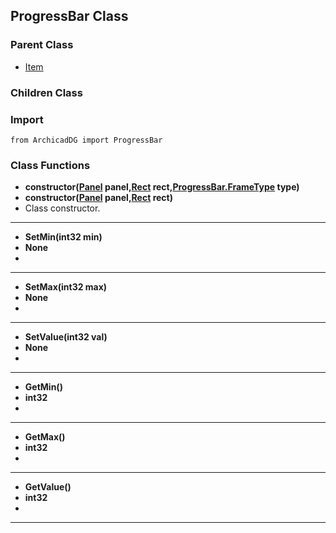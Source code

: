 ## ProgressBar Class

### Parent Class
* [Item](../m_item/Item.md)

### Children Class


### Import
```
from ArchicadDG import ProgressBar
``` 

### Class Functions

* **constructor([Panel](../m_panel/Panel.md) panel,[Rect](../Rect.md) rect,[ProgressBar.FrameType](ProgressBar_FrameType.md) type)**
* **constructor([Panel](../m_panel/Panel.md) panel,[Rect](../Rect.md) rect)**
* Class constructor.
-----

* **SetMin(int32 min)**
* **None**
* 
-----

* **SetMax(int32 max)**
* **None**
* 
-----

* **SetValue(int32 val)**
* **None**
* 
-----

* **GetMin()**
* **int32**
* 
-----

* **GetMax()**
* **int32**
* 
-----

* **GetValue()**
* **int32**
* 
-----
